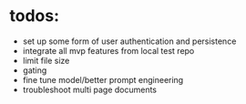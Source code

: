 # todos:

- set up some form of user authentication and persistence
- integrate all mvp features from local test repo
- limit file size
- gating
- fine tune model/better prompt engineering
- troubleshoot multi page documents
